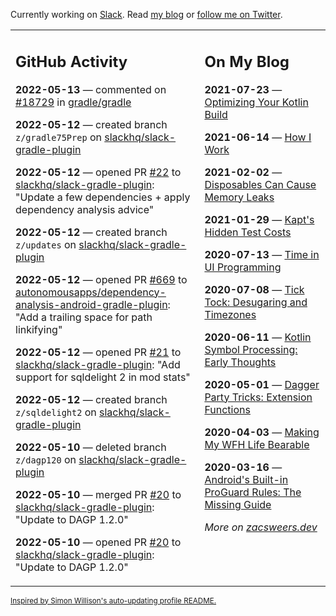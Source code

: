 Currently working on [Slack](https://slack.com/). Read [my blog](https://zacsweers.dev/) or [follow me on Twitter](https://twitter.com/ZacSweers).

<table><tr><td valign="top" width="60%">

## GitHub Activity
<!-- githubActivity starts -->
**2022-05-13** — commented on [#18729](https://github.com/gradle/gradle/pull/18729#issuecomment-1126271107) in [gradle/gradle](https://github.com/gradle/gradle)

**2022-05-12** — created branch `z/gradle75Prep` on [slackhq/slack-gradle-plugin](https://github.com/slackhq/slack-gradle-plugin)

**2022-05-12** — opened PR [#22](https://github.com/slackhq/slack-gradle-plugin/pull/22) to [slackhq/slack-gradle-plugin](https://github.com/slackhq/slack-gradle-plugin): "Update a few dependencies + apply dependency analysis advice"

**2022-05-12** — created branch `z/updates` on [slackhq/slack-gradle-plugin](https://github.com/slackhq/slack-gradle-plugin)

**2022-05-12** — opened PR [#669](https://github.com/autonomousapps/dependency-analysis-android-gradle-plugin/pull/669) to [autonomousapps/dependency-analysis-android-gradle-plugin](https://github.com/autonomousapps/dependency-analysis-android-gradle-plugin): "Add a trailing space for path linkifying"

**2022-05-12** — opened PR [#21](https://github.com/slackhq/slack-gradle-plugin/pull/21) to [slackhq/slack-gradle-plugin](https://github.com/slackhq/slack-gradle-plugin): "Add support for sqldelight 2 in mod stats"

**2022-05-12** — created branch `z/sqldelight2` on [slackhq/slack-gradle-plugin](https://github.com/slackhq/slack-gradle-plugin)

**2022-05-10** — deleted branch `z/dagp120` on [slackhq/slack-gradle-plugin](https://github.com/slackhq/slack-gradle-plugin)

**2022-05-10** — merged PR [#20](https://github.com/slackhq/slack-gradle-plugin/pull/20) to [slackhq/slack-gradle-plugin](https://github.com/slackhq/slack-gradle-plugin): "Update to DAGP 1.2.0"

**2022-05-10** — opened PR [#20](https://github.com/slackhq/slack-gradle-plugin/pull/20) to [slackhq/slack-gradle-plugin](https://github.com/slackhq/slack-gradle-plugin): "Update to DAGP 1.2.0"
<!-- githubActivity ends -->
</td><td valign="top" width="40%">

## On My Blog
<!-- blog starts -->
**2021-07-23** — [Optimizing Your Kotlin Build](https://www.zacsweers.dev/optimizing-your-kotlin-build/)

**2021-06-14** — [How I Work](https://www.zacsweers.dev/how-i-work/)

**2021-02-02** — [Disposables Can Cause Memory Leaks](https://www.zacsweers.dev/disposables-can-cause-memory-leaks/)

**2021-01-29** — [Kapt's Hidden Test Costs](https://www.zacsweers.dev/kapts-hidden-test-costs/)

**2020-07-13** — [Time in UI Programming](https://www.zacsweers.dev/time-in-ui/)

**2020-07-08** — [Tick Tock: Desugaring and Timezones](https://www.zacsweers.dev/ticktock-desugaring-timezones/)

**2020-06-11** — [Kotlin Symbol Processing: Early Thoughts](https://www.zacsweers.dev/kotlin-symbol-processor-early-thoughts/)

**2020-05-01** — [Dagger Party Tricks: Extension Functions](https://www.zacsweers.dev/dagger-party-tricks-extension-functions/)

**2020-04-03** — [Making My WFH Life Bearable](https://www.zacsweers.dev/making-wfh-life-bearable/)

**2020-03-16** — [Android's Built-in ProGuard Rules: The Missing Guide](https://www.zacsweers.dev/android-proguard-rules/)
<!-- blog ends -->
_More on [zacsweers.dev](https://zacsweers.dev/)_
</td></tr></table>

<sub><a href="https://simonwillison.net/2020/Jul/10/self-updating-profile-readme/">Inspired by Simon Willison's auto-updating profile README.</a></sub>